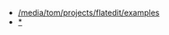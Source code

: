 + [/media/tom/projects/flatedit/examples](file:///media/tom/projects/flatedit/examples/)
+ [* ](file:///media/tom/projects/flatedit/examples/*/index.html)
